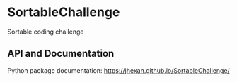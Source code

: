 # SortableChallenge
Sortable coding challenge

## API and Documentation
Python package documentation: https://jhexan.github.io/SortableChallenge/

